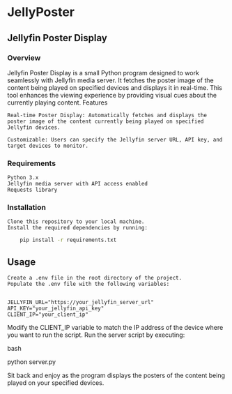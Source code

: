 # JellyPoster
## Jellyfin Poster Display
### Overview

Jellyfin Poster Display is a small Python program designed to work seamlessly with Jellyfin media server. It fetches the poster image of the content being played on specified devices and displays it in real-time. This tool enhances the viewing experience by providing visual cues about the currently playing content.
Features

    Real-time Poster Display: Automatically fetches and displays the poster image of the content currently being played on specified Jellyfin devices.

    Customizable: Users can specify the Jellyfin server URL, API key, and target devices to monitor.

### Requirements

    Python 3.x
    Jellyfin media server with API access enabled
    Requests library

### Installation

    Clone this repository to your local machine.
    Install the required dependencies by running:

```    bash
    pip install -r requirements.txt
```
## Usage

    Create a .env file in the root directory of the project.
    Populate the .env file with the following variables:

   ``` plaintext

JELLYFIN_URL="https://your_jellyfin_server_url"
API_KEY="your_jellyfin_api_key"
CLIENT_IP="your_client_ip"
```
Modify the CLIENT_IP variable to match the IP address of the device where you want to run the script.
Run the server script by executing:

bash

python server.py

Sit back and enjoy as the program displays the posters of the content being played on your specified devices.
